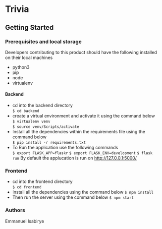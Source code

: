 # Trivia
## Getting Started
### Prerequisites and local storage
Developers contributing to this product should have the following installed on their local machines
- python3
- pip 
- node
- virtualenv

#### Backend
- cd into the backend directory <br/>
`$ cd backend`
- create a virtual environment and activate it using the command below <br/>
`$ virtualenv venv ` <br/>
`$ source venv/Scripts/activate`
- Install all the dependencies within the requirements file using the command below <br />
`$ pip install -r requirements.txt`
- To Run the application use the following commands <br />
`$ export FLASK_APP=flaskr`
`$ export FLASK_ENV=development`
`$ flask run`
By default the applucation is run on http://127.0.0.1:5000/

### Frontend
- cd into the frontend directory <br />
`$ cd frontend`
- Install all the dependencies using the command below
`$ npm install`
- Then run the server using the command below
`$ npm start`

### Authors
Emmanuel Isabirye



